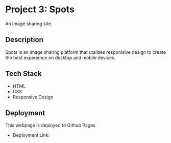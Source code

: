 # Project 3: Spots

An image sharing site.

## Description

Spots is an image sharing platform that utalizes responisive design to create the best experience on desktop and mobile devices.

## Tech Stack

- HTML
- CSS
- Responsive Design

## Deployment

This webpage is deployed to Github Pages

- Deployment Link:

